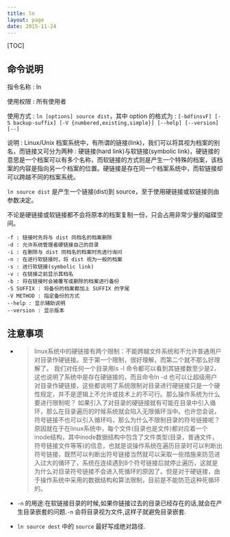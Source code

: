 ```yaml
---
title: ln
layout: page
date: 2015-11-24
---
```

[TOC]

## 命令说明

指令名称 : ln

使用权限 : 所有使用者

使用方式 : `ln [options] source dist`，其中 option 的格式为 :
`[-bdfinsvF] [-S backup-suffix] [-V {numbered,existing,simple}] [--help] [--version] [--]`

说明 : Linux/Unix 档案系统中，有所谓的链接(link)，我们可以将其视为档案的别名，而链接又可分为两种 : 硬链接(hard link)与软链接(symbolic link)，硬链接的意思是一个档案可以有多个名称，而软链接的方式则是产生一个特殊的档案，该档案的内容是指向另一个档案的位置。硬链接是存在同一个档案系统中，而软链接却可以跨越不同的档案系统。

`ln source dist` 是产生一个链接(dist)到 source，至于使用硬链接或软链接则由参数决定。

不论是硬链接或软链接都不会将原本的档案复制一份，只会占用非常少量的磁碟空间。

    -f : 链接时先将与 dist 同档名的档案删除
    -d : 允许系统管理者硬链接自己的目录
    -i : 在删除与 dist 同档名的档案时先进行询问
    -n : 在进行软链接时，将 dist 视为一般的档案
    -s : 进行软链接(symbolic link)
    -v : 在链接之前显示其档名
    -b : 将在链接时会被覆写或删除的档案进行备份
    -S SUFFIX : 将备份的档案都加上 SUFFIX 的字尾
    -V METHOD : 指定备份的方式
    --help : 显示辅助说明
    --version : 显示版本

## 注意事项

- > linux系统中的硬链接有两个限制：不能跨越文件系统和不允许普通用户对目录作硬链接。至于第一个限制，很好理解，而第二个就不那么好理解了。 我们对任何一个目录用ls -l 命令都可以看到其链接数至少是2，这也说明了系统中是存在硬链接的，而且命令ln -d 也可以让超级用户对目录作硬链接，这些都说明了系统限制对目录进行硬链接只是一个硬性规定，并不是逻辑上不允许或技术上的不可行。那么操作系统为什么要进行限制呢？
如果引入了对目录的硬链接就有可能在目录中引入循环，那么在目录遍历的时候系统就会陷入无限循环当中。也许您会说，符号链接不也可以引入循环吗，那么为什么不限制目录的符号链接呢？原因就在于在linux系统中，每个文件(目录也是文件)都对应着一个inode结构，其中inode数据结构中包含了文件类型(目录，普通文件，符号链接文件等等)的信息，也就是说操作系统在遍历目录时可以判断出符号链接，既然可以判断出符号链接当然就可以采取一些措施来防范进入过大的循环了，系统在连续遇到8个符号链接后就停止遍历，这就是为什么对目录符号链接不会进入死循环的原因了。但是对于硬链接，由于操作系统中采用的数据结构和算法限制，目前是不能防范这种死循环的。

- `-n` 的用途:在软链接目录的时候,如果你链接过去的目录已经存在的话,就会在产生目录嵌套的问题.`-n` 会将目录视为文件,这样子就避免目录嵌套.
- `ln source dest` 中的 `source` 最好写成绝对路径.
